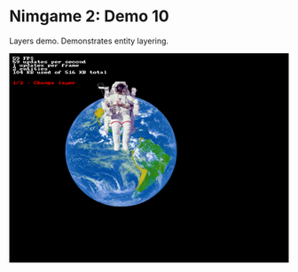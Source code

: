 Nimgame 2: Demo 10
==================

Layers demo. Demonstrates entity layering.

![Screenshot](demo10.png)

